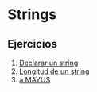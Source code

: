 # Strings

## Ejercicios
1. [Declarar un string](exercises/1_declare_hello_world.c)
2. [Longitud de un string](exercises/2_string_length.c)
3. [a MAYUS](exercises/3_toUppercase.c)